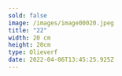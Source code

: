 ```yaml
---
sold: false
image: /images/image00020.jpeg
title: "22"
width: 20 cm
height: 20cm
type: Olieverf
date: 2022-04-06T13:45:25.925Z
---
```


